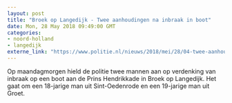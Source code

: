 ```yaml
---
layout: post
title: "Broek op Langedijk - Twee aanhoudingen na inbraak in boot"
date: Mon, 28 May 2018 09:49:00 GMT
categories: 
- noord-holland 
- langedijk 
externe_link: "https://www.politie.nl/nieuws/2018/mei/28/04-twee-aanhoudingen-na-inbraak-in-boot.html"
---
```


Op maandagmorgen hield de politie twee mannen aan op verdenking van inbraak op een boot aan de Prins Hendrikkade in Broek op Langedijk. Het gaat om een 18-jarige man uit Sint-Oedenrode en een 19-jarige man uit Groet.
